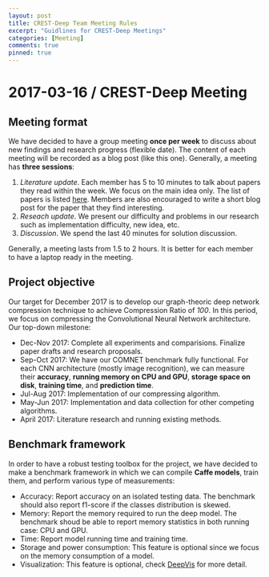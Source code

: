 ```yaml
---
layout: post
title: CREST-Deep Team Meeting Rules
excerpt: "Guidlines for CREST-Deep Meetings"
categories: [Meeting]
comments: true
pinned: true
---
```


# 2017-03-16 / CREST-Deep Meeting

## Meeting format

We have decided to have a group meeting **once per week** to discuss about
new findings and research progress (flexible date). The content of each meeting 
will be recorded as a blog post (like this one). Generally, a meeting has
**three sessions**:

1. *Literature update*. Each member has 5 to 10 minutes to talk about papers
they read within the week. We focus on the main idea only. The list of papers
is listed [here](https://net-titech.github.io/articles/2017-02/deep-compression).
Members are also encouraged to write a short blog post for the paper that 
they find interesting.
2. *Reseach update*. We present our difficulty and problems in our research
such as implementation difficulty, new idea, etc.
3. *Discussion*. We spend the last 40 minutes for solution discussion.

Generally, a meeting lasts from 1.5 to 2 hours. It is better for each member
to have a laptop ready in the meeting.

## Project objective

Our target for December 2017 is to develop our graph-theoric deep network
compression technique to achieve Compression Ratio of *100*. In this period,
we focus on compressing the Convolutional Neural Network architecture. 
Our top-down milestone:

- Dec-Nov 2017: Complete all experiments and comparisions. Finalize paper
drafts and research proposals.
- Sep-Oct 2017: We have our COMNET benchmark fully functional. For each
CNN architecture (mostly image recognition), we can measure their **accuracy**,
**running memory on CPU and GPU**, **storage space on disk**, **training time**,
and **prediction time**.
- Jul-Aug 2017: Implementation of our compressing algorithm.
- May-Jun 2017: Implementation and data collection for other competing algorithms.
- April 2017: Literature research and running existing methods.

## Benchmark framework

In order to have a robust testing toolbox for the project, we have decided
to make a benchmark framework in which we can compile **Caffe models**, train
them, and perform various type of measurements:

- Accuracy: Report accuracy on an isolated testing data. The benchmark should
also report f1-score if the classes distribution is skewed.
- Memory: Report the memory required to run the deep model. The benchmark shoud
be able to report memory statistics in both running case: CPU and GPU.
- Time: Report model running time and training time.
- Storage and power consumption: This feature is optional since we focus on
the memory consumption of a model.
- Visualization: This feature is optional, check 
[DeepVis](https://github.com/yosinski/deep-visualization-toolbox) for more detail.
